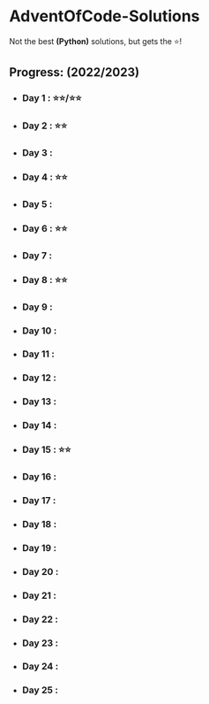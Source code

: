 # AdventOfCode-Solutions
Not the best <b>(Python)</b> solutions, but gets the ⭐!

<h2>Progress: (2022/2023)</h2>
<ul>
  <li><h3>Day 1  : ⭐⭐/⭐⭐</h3></li>
  <li><h3>Day 2  : ⭐⭐</h3></li>
  <li><h3>Day 3  : </h3></li>
  <li><h3>Day 4  : ⭐⭐</h3></li>
  <li><h3>Day 5  : </h3></li>
  <li><h3>Day 6  : ⭐⭐</h3></li>
  <li><h3>Day 7  : </h3></li>
  <li><h3>Day 8  : ⭐⭐</h3></li>
  <li><h3>Day 9  : </h3></li>
  <li><h3>Day 10 : </h3></li>
  <li><h3>Day 11 : </h3></li>
  <li><h3>Day 12 : </h3></li>
  <li><h3>Day 13 : </h3></li>
  <li><h3>Day 14 : </h3></li>
  <li><h3>Day 15 : ⭐⭐</h3></li>
  <li><h3>Day 16 : </h3></li>
  <li><h3>Day 17 : </h3></li>
  <li><h3>Day 18 : </h3></li>
  <li><h3>Day 19 : </h3></li>
  <li><h3>Day 20 : </h3></li>
  <li><h3>Day 21 : </h3></li>
  <li><h3>Day 22 : </h3></li>
  <li><h3>Day 23 : </h3></li>
  <li><h3>Day 24 : </h3></li>
  <li><h3>Day 25 : </h3></li>
</ul>
